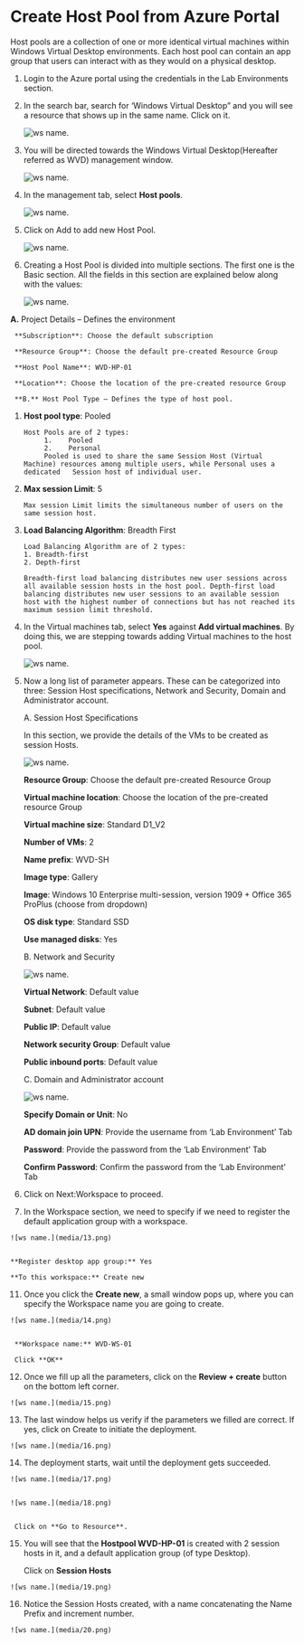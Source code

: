 # Create Host Pool from Azure Portal 
 
Host pools are a collection of one or more identical virtual machines within Windows Virtual Desktop environments. Each host pool can contain an app group that users can interact with as they would on a physical desktop. 

 1. Login to the Azure portal using the credentials in the Lab Environments section. 

 2. In the search bar, search for ‘Windows Virtual Desktop” and you will see a resource that shows up in the same name. Click on it. 

    ![ws name.](media/1.png)
 

 3. You will be directed towards the Windows Virtual Desktop(Hereafter referred as WVD) management window.  

    ![ws name.](media/2.png)


 4. In the management tab, select **Host pools**. 

    ![ws name.](media/3.png)


 5. Click on Add to add new Host Pool. 

    ![ws name.](media/4.png)


 6. Creating a Host Pool is divided into multiple sections. The first one is the Basic section. All the fields in this section are explained below along with the values: 

    ![ws name.](media/5.png)
 
 
  **A.** Project Details – Defines the environment 

     **Subscription**: Choose the default subscription

     **Resource Group**: Choose the default pre-created Resource Group

     **Host Pool Name**: WVD-HP-01 

     **Location**: Choose the location of the pre-created resource Group

     **B.** Host Pool Type – Defines the type of host pool. 

  1. **Host pool type**: Pooled
 

         Host Pools are of 2 types:
              1.	Pooled
              2.	Personal
              Pooled is used to share the same Session Host (Virtual Machine) resources among multiple users, while Personal uses a dedicated   Session host of individual user.

   
    

    
  2. **Max session Limit**: 5


         Max session Limit limits the simultaneous number of users on the same session host.
  
    
   
  3. **Load Balancing Algorithm**: Breadth First



         Load Balancing Algorithm are of 2 types:
         1. Breadth-first
         2. Depth-first

         Breadth-first load balancing distributes new user sessions across all available session hosts in the host pool. Depth-first load balancing distributes new user sessions to an available session host with the highest number of connections but has not reached its maximum session limit threshold.
   
   

   
 7. In the Virtual machines tab, select **Yes** against **Add virtual machines**. By doing this, we are stepping towards adding Virtual machines to the host pool. 

    ![ws name.](media/9.png)

 8. Now a long list of parameter appears. These can be categorized into three: Session Host specifications, Network and Security, Domain and Administrator account. 

    A. Session Host Specifications 

       In this section, we provide the details of the VMs to be created as session Hosts. 
   
    ![ws name.](media/10.png)
   

     **Resource Group**: Choose the default pre-created Resource Group

     **Virtual machine location**: Choose the location of the pre-created resource Group

     **Virtual machine size**: Standard D1_V2 

     **Number of VMs**: 2 
   
     **Name prefix**: WVD-SH 

     **Image type**: Gallery 

     **Image**: Windows 10 Enterprise multi-session, version 1909 + Office 365 ProPlus (choose from dropdown) 

     **OS disk type**: Standard SSD 

     **Use managed disks**: Yes 
   
   
    B. Network and Security 
 
    ![ws name.](media/11.png)
   
  
     **Virtual Network**: Default value

     **Subnet**: Default value

     **Public IP**: Default value

     **Network security Group**: Default value

     **Public inbound ports**: Default value
 
 
    C. Domain and Administrator account 

    ![ws name.](media/12.png)
 

     **Specify Domain or Unit**: No 

     **AD domain join UPN**: Provide the username from ‘Lab Environment’ Tab

     **Password**: Provide the password from the ‘Lab Environment’ Tab

     **Confirm Password**: Confirm the password from the ‘Lab Environment’ Tab
   
 9. Click on Next:Workspace to proceed. 

 10. In the Workspace section, we need to specify if we need to register the default application group with a workspace. 

    ![ws name.](media/13.png)
    
    
    **Register desktop app group:** Yes 

    **To this workspace:** Create new
    
 11. Once you click the **Create new**, a small window pops up, where you can specify the Workspace name you are going to create.  

    ![ws name.](media/14.png)


     **Workspace name:** WVD-WS-01

     Click **OK** 

 12. Once we fill up all the parameters, click on the  **Review + create** button on the bottom left corner. 

    ![ws name.](media/15.png)


 13. The last window helps us verify if the parameters we filled are correct. If yes, click on Create to initiate the deployment. 

    ![ws name.](media/16.png)


 14. The deployment starts, wait until the deployment gets succeeded.  

    ![ws name.](media/17.png)


    ![ws name.](media/18.png)
 
 
     Click on **Go to Resource**.

 15. You will see that the **Hostpool WVD-HP-01** is created with 2 session hosts in it, and a default application group (of type Desktop). 

     Click on **Session Hosts** 

    ![ws name.](media/19.png)


 16. Notice the Session Hosts created, with a name concatenating the Name Prefix and increment number. 


    ![ws name.](media/20.png)

